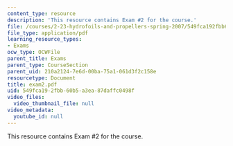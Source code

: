 ```yaml
---
content_type: resource
description: 'This resource contains Exam #2 for the course.'
file: /courses/2-23-hydrofoils-and-propellers-spring-2007/549fca192fbb60b5a3ea87daffc0498f_exam2.pdf
file_type: application/pdf
learning_resource_types:
- Exams
ocw_type: OCWFile
parent_title: Exams
parent_type: CourseSection
parent_uid: 210a2124-7e6d-00ba-75a1-061d3f2c158e
resourcetype: Document
title: exam2.pdf
uid: 549fca19-2fbb-60b5-a3ea-87daffc0498f
video_files:
  video_thumbnail_file: null
video_metadata:
  youtube_id: null
---
```

This resource contains Exam #2 for the course.

